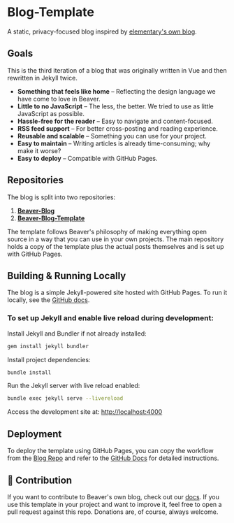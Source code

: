 # Blog-Template  

A static, privacy-focused blog inspired by [elementary's own blog](https://github.com/elementary/blog-template?tab=readme-ov-file).  

## Goals  

This is the third iteration of a blog that was originally written in Vue and then rewritten in Jekyll twice.  

- **Something that feels like home** – Reflecting the design language we have come to love in Beaver.  
- **Little to no JavaScript** – The less, the better. We tried to use as little JavaScript as possible.  
- **Hassle-free for the reader** – Easy to navigate and content-focused.  
- **RSS feed support** – For better cross-posting and reading experience.  
- **Reusable and scalable** – Something you can use for your project.  
- **Easy to maintain** – Writing articles is already time-consuming; why make it worse?  
- **Easy to deploy** – Compatible with GitHub Pages.  

## Repositories  

The blog is split into two repositories:  

1. [**Beaver-Blog**](https://github.com/Beaver-Notes/Beaver-Blog)  
2. [**Beaver-Blog-Template**](https://github.com/Beaver-Notes/Beaver-Blog-Template)  

The template follows Beaver's philosophy of making everything open source in a way that you can use in your own projects. The main repository holds a copy of the template plus the actual posts themselves and is set up with GitHub Pages.  

## Building & Running Locally  

The blog is a simple Jekyll-powered site hosted with GitHub Pages. To run it locally, see the [GitHub docs](https://docs.github.com/en/pages/setting-up-a-github-pages-site-with-jekyll/testing-your-github-pages-site-locally-with-jekyll).  

### To set up Jekyll and enable live reload during development:  

Install Jekyll and Bundler if not already installed:  

```bash
gem install jekyll bundler
```  

Install project dependencies:  

```bash
bundle install
```  

Run the Jekyll server with live reload enabled:  

```bash
bundle exec jekyll serve --livereload
```  

Access the development site at: [http://localhost:4000](http://localhost:4000)  

## Deployment 

To deploy the template using GitHub Pages, you can copy the workflow from the [Blog Repo](https://github.com/Beaver-Notes/Beaver-Blog/blob/main/.github/workflows/jekyll-gh-pages.yml) and refer to the [GitHub Docs](https://docs.github.com/en/actions/writing-workflows/using-workflow-templates) for detailed instructions.

## 💖 Contribution  

If you want to contribute to Beaver's own blog, check out our [docs](https://docs.beavernotes.com/beaver%20notes%20(dev)/2025/01/06/Contribute-to-blog.html). If you use this template in your project and want to improve it, feel free to open a pull request against this repo. Donations are, of course, always welcome.  
